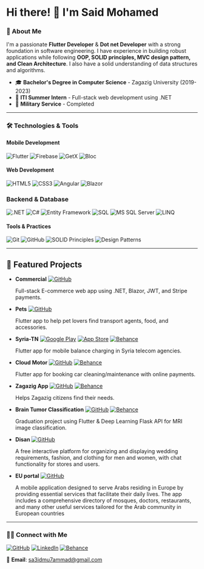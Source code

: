 # Hi there! 👋 I'm Said Mohamed

### 🚀 About Me
I'm a passionate **Flutter Developer** & **Dot net Developer** with a strong foundation in software engineering. I have experience in building robust applications while following **OOP, SOLID principles, MVC design pattern, and Clean Architecture**. I also have a solid understanding of data structures and algorithms.

- 🎓 **Bachelor's Degree in Computer Science** - Zagazig University (2019-2023)
- 🏅 **ITI Summer Intern** - Full-stack web development using .NET
- 🏢 **Military Service** - Completed

---

### 🛠️ Technologies & Tools

#### **Mobile Development**
![Flutter](https://img.shields.io/badge/Flutter-02569B?style=for-the-badge&logo=flutter&logoColor=white)
![Firebase](https://img.shields.io/badge/Firebase-FFCA28?style=for-the-badge&logo=firebase&logoColor=black)
![GetX](https://img.shields.io/badge/GetX-6800FF?style=for-the-badge&logo=getx&logoColor=white)
![Bloc](https://img.shields.io/badge/Bloc-0095FF?style=for-the-badge&logo=bloc&logoColor=white)

#### **Web Development**
![HTML5](https://img.shields.io/badge/HTML5-E34F26?style=for-the-badge&logo=html5&logoColor=white)
![CSS3](https://img.shields.io/badge/CSS3-1572B6?style=for-the-badge&logo=css3&logoColor=white)
![Angular](https://img.shields.io/badge/Angular-DD0031?style=for-the-badge&logo=angular&logoColor=white)
![Blazor](https://img.shields.io/badge/Blazor-512BD4?style=for-the-badge&logo=blazor&logoColor=white)

### **Backend & Database**
![.NET](https://img.shields.io/badge/.NET-512BD4?style=for-the-badge&logo=dotnet&logoColor=white)
![C#](https://img.shields.io/badge/C%23-239120?style=for-the-badge&logo=csharp&logoColor=white)
![Entity Framework](https://img.shields.io/badge/Entity%20Framework-512BD4?style=for-the-badge&logo=.net&logoColor=white)
![SQL](https://img.shields.io/badge/SQL-4479A1?style=for-the-badge&logo=sql&logoColor=white)
![MS SQL Server](https://img.shields.io/badge/MS%20SQL%20Server-CC2927?style=for-the-badge&logo=microsoft%20sql%20server&logoColor=white)
![LINQ](https://img.shields.io/badge/LINQ-0C9D58?style=for-the-badge&logo=dotnet&logoColor=white)


#### **Tools & Practices**
![Git](https://img.shields.io/badge/Git-F05032?style=for-the-badge&logo=git&logoColor=white)
![GitHub](https://img.shields.io/badge/GitHub-181717?style=for-the-badge&logo=github&logoColor=white)
![SOLID Principles](https://img.shields.io/badge/SOLID_Principles-FF4500?style=for-the-badge)
![Design Patterns](https://img.shields.io/badge/Design%20Patterns-008080?style=for-the-badge)

---

## 📌 Featured Projects

- **Commercial** [![GitHub](https://img.shields.io/badge/GitHub-181717?style=flat&logo=github&logoColor=white)](https://github.com/s448/AspNetCoreBlazorECommerceApp)
  
  Full-stack E-commerce web app using .NET, Blazor, JWT, and Stripe payments.

- **Pets** [![GitHub](https://img.shields.io/badge/GitHub-181717?style=flat&logo=github&logoColor=white)](https://github.com/s448/pets)
  
  Flutter app to help pet lovers find transport agents, food, and accessories.

- **Syria-TN** [![Google Play](https://img.shields.io/badge/Google_Play-34A853?style=flat&logo=google-play&logoColor=white)](https://play.google.com/store/apps/details?id=com.saidmodev.syriatn) [![App Store](https://img.shields.io/badge/App_Store-0D96F6?style=flat&logo=app-store&logoColor=white)](https://apps.apple.com/app/com.saidmodev.syriatn) [![Behance](https://img.shields.io/badge/Behance-1769FF?style=flat&logo=behance&logoColor=white)](https://www.behance.net/gallery/140302621/SyriaTN)
  
  Flutter app for mobile balance charging in Syria telecom agencies.

- **Cloud Motor** [![GitHub](https://img.shields.io/badge/GitHub-181717?style=flat&logo=github&logoColor=white)](https://github.com/s448/cloud_motors/) [![Behance](https://img.shields.io/badge/Behance-1769FF?style=flat&logo=behance&logoColor=white)](https://www.behance.net/gallery/140301377/Cloud-Motor-%28Best-Car-Service-app%29)
  
  Flutter app for booking car cleaning/maintenance with online payments.

- **Zagazig App** [![GitHub](https://img.shields.io/badge/GitHub-181717?style=flat&logo=github&logoColor=white)](https://github.com/s448/city-in-your-pocket-app) [![Behance](https://img.shields.io/badge/Behance-1769FF?style=flat&logo=behance&logoColor=white)](https://www.behance.net/gallery/182576735/_)
  
  Helps Zagazig citizens find their needs.

- **Brain Tumor Classification** [![GitHub](https://img.shields.io/badge/GitHub-181717?style=flat&logo=github&logoColor=white)](https://github.com/s448/tumor_segmentation) [![Behance](https://img.shields.io/badge/Behance-1769FF?style=flat&logo=behance&logoColor=white)](https://www.behance.net/)
  
  Graduation project using Flutter & Deep Learning Flask API for MRI image classification.

- **Disan** [![GitHub](https://img.shields.io/badge/GitHub-181717?style=flat&logo=github&logoColor=white)](https://github.com/s448/disan)
  
  A free interactive platform for organizing and displaying wedding requirements, fashion, and clothing for men and women, with chat functionality for stores and users.

- **EU portal** [![GitHub](https://img.shields.io/badge/GitHub-181717?style=flat&logo=github&logoColor=white)](https://github.com/s448/euportal)
  
  A mobile application designed to serve Arabs residing in Europe by providing essential services that facilitate their daily lives. The app includes a comprehensive directory of mosques, doctors, restaurants, and many other useful services tailored for the Arab community in European countries

---


### 👨‍💼 Connect with Me
[![GitHub](https://img.shields.io/badge/GitHub-181717?style=for-the-badge&logo=github&logoColor=white)](https://github.com/s448)
[![LinkedIn](https://img.shields.io/badge/LinkedIn-0077B5?style=for-the-badge&logo=linkedin&logoColor=white)](https://linkedin.com/in/el-said-muhammed-28099a1b4)
[![Behance](https://img.shields.io/badge/Behance-1769FF?style=for-the-badge&logo=behance&logoColor=white)](https://www.behance.net/saidmohamed11)

📩 **Email**: [sa3idmu7ammad@gmail.com](mailto:sa3idmu7ammad@gmail.com)
